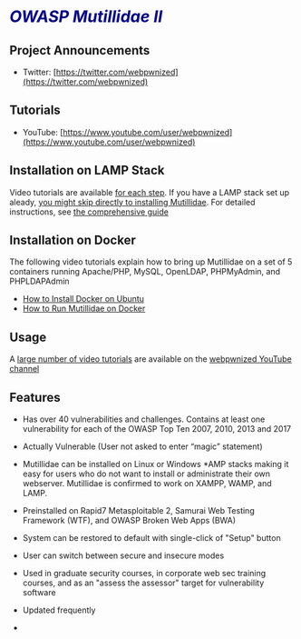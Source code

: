 # <span style="color:darkblue">*OWASP Mutillidae II*</span>

## Project Announcements

* Twitter: [https://twitter.com/webpwnized](https://twitter.com/webpwnized)

## Tutorials

* YouTube: [https://www.youtube.com/user/webpwnized](https://www.youtube.com/user/webpwnized)

## Installation on LAMP Stack

Video tutorials are available [for each step](README-INSTALLATION.md). If you have a LAMP stack set up
aleady, [you might skip directly to installing Mutillidae](https://www.youtube.com/watch?v=TcgeRab7ayM). For detailed instructions, see [the comprehensive guide](https://www.youtube.com/playlist?list=PLZOToVAK85MqxEyrjINe-LwDMhxJJKzmm)

## Installation on Docker

The following video tutorials explain how to bring up Mutillidae on a set of 5 containers running Apache/PHP, MySQL, OpenLDAP, PHPMyAdmin, and PHPLDAPAdmin
* [How to Install Docker on Ubuntu](https://www.youtube.com/watch?v=Y_2JVREtDFk)
* [How to Run Mutillidae on Docker](https://www.youtube.com/watch?v=9RH4l8ff-yg)

## Usage

A [large number of video tutorials](https://www.youtube.com/playlist?list=PLZOToVAK85MrsyNmNp0yyUTBXqKRTh623) are available on the [webpwnized YouTube channel](https://www.youtube.com/user/webpwnized)

## Features

* Has over 40 vulnerabilities and challenges. Contains at least one vulnerability for each of the OWASP Top Ten 2007, 2010, 2013 and 2017
* Actually Vulnerable (User not asked to enter “magic” statement)
* Mutillidae can be installed on Linux or Windows *AMP stacks making it easy for users who do not want to install or administrate their own webserver. Mutillidae is confirmed to work on XAMPP, WAMP, and LAMP.
* Preinstalled on Rapid7 Metasploitable 2, Samurai Web Testing Framework (WTF), and OWASP Broken Web Apps (BWA)
* System can be restored to default with single-click of "Setup" button
* User can switch between secure and insecure modes
* Used in graduate security courses, in corporate web sec training courses, and as an "assess the assessor" target for vulnerability software
* Updated frequently

* 
